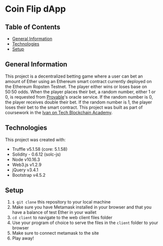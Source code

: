 # Coin Flip dApp

## Table of Contents

- [General Information](#general-information)
- [Technologies](#technologies)
- [Setup](#setup)

## General Information

This project is a decentralized betting game where a user can bet an amount of Ether using an Ethereum smart contract currently deployed on the Ethereum Ropsten Testnet. The player either wins or loses base on 50:50 odds. When the player places their bet, a random number, either 1 or 0, is requested from [Provable](https://provable.xyz/)'s oracle service. If the random number is 0, the player receives double their bet. If the random number is 1, the player loses their bet to the smart contract. This project was built as part of coursework in the [Ivan on Tech Blockchain Academy](https://academy.ivanontech.com/).

## Technologies

This project was created with:

- Truffle v5.1.58 (core: 5.1.58)
- Solidity - 0.6.12 (solc-js)
- Node v10.16.3
- Web3.js v1.2.9
- jQuery v3.4.1
- Bootstrap v4.5.2

## Setup

1. `$ git clone` this repository to your local machine
2. Make sure you have Metamask installed in your browser and that you have a balance of test Ether in your wallet
3. `cd client` to navigate to the web client files folder
4. Use your program of choice to serve the files in the `client` folder to your browser
5. Make sure to connect metamask to the site
6. Play away!
